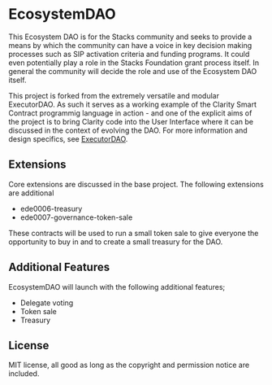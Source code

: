 # EcosystemDAO

This Ecosystem DAO is for the Stacks community and seeks to provide a means by which the community
can have a voice in key decision making processes such as SIP activation criteria and funding programs. It could even potentially play a role in the Stacks Foundation grant process itself. In general the community will decide the role and use of the Ecosystem DAO itself.

This project is forked from the extremely versatile and modular ExecutorDAO. As such it serves
as a working example of the Clarity Smart Contract programmig language in action - and one of the
explicit aims of the project is to bring Clarity code into the User Interface where it can be
discussed in the context of evolving the DAO. For more information and design specifics, see [ExecutorDAO](https://github.com/Clarity-Innovation-Lab/executor-dao).

## Extensions

Core extensions are discussed in the base project. The following extensions are
additional

- ede0006-treasury
- ede0007-governance-token-sale

These contracts will be used to run a small token sale to give everyone the opportunity to
buy in and to create a small treasury for the DAO.

## Additional Features

EcosystemDAO will launch with the following additional features;

- Delegate voting
- Token sale
- Treasury

## License

MIT license, all good as long as the copyright and permission notice are included.
